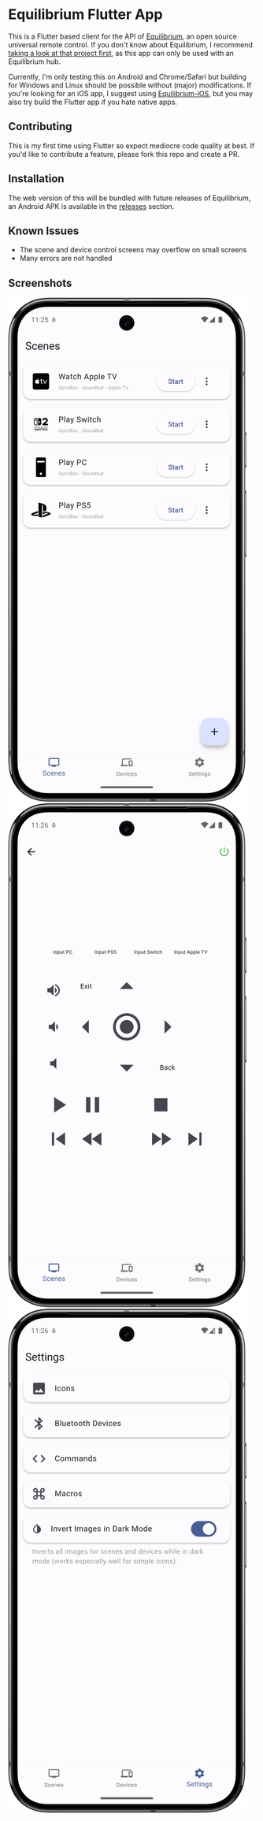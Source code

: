 # Equilibrium Flutter App

This is a Flutter based client for the API of [Equilibrium](https://github.com/LeoKlaus/Equilibrium), an open source universal remote control.
If you don't know about Equilibrium, I recommend [taking a look at that project first](https://github.com/LeoKlaus/Equilibrium), as this app can only be used with an Equilibrium hub.

Currently, I'm only testing this on Android and Chrome/Safari but building for Windows and Linux should be possible without (major) modifications.
If you're looking for an iOS app, I suggest using [Equilibrium-iOS](https://github.com/LeoKlaus/Equilibrium-iOS), but you may also try build the Flutter app if you hate native apps.

## Contributing

This is my first time using Flutter so expect mediocre code quality at best. If you'd like to contribute a feature, please fork this repo and create a PR.

## Installation

The web version of this will be bundled with future releases of Equilibrium, an Android APK is available in the [releases](https://github.com/LeoKlaus/Equilibrium-Flutter/releases) section.

## Known Issues

- The scene and device control screens may overflow on small screens
- Many errors are not handled

## Screenshots

![Scene overview](screenshots/scenes.png)
![Scene detail](screenshots/scene-detail.png)
![Settings](screenshots/settings.png)